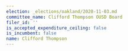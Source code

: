 ```yaml
---
election: _elections/oakland/2020-11-03.md
committee_name: Clifford Thompson OUSD Board
filer_id: ''
is_accepted_expenditure_ceiling: false
is_incumbent: false
name: Clifford Thompson
---
```

